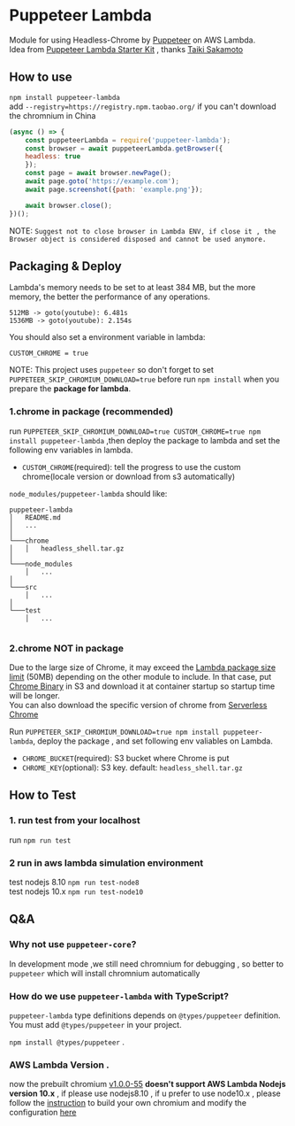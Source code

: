 # Puppeteer Lambda

Module for using Headless-Chrome by [Puppeteer](https://github.com/GoogleChrome/puppeteer) on AWS Lambda.  
Idea from [Puppeteer Lambda Starter Kit](https://github.com/sambaiz/puppeteer-lambda-starter-kit) , thanks [Taiki Sakamoto](https://github.com/sambaiz)
## How to use

`npm install puppeteer-lambda`  
add `--registry=https://registry.npm.taobao.org/` if you can't download the chromnium in China

```javascript
(async () => {
    const puppeteerLambda = require('puppeteer-lambda');
    const browser = await puppeteerLambda.getBrowser({
    headless: true
    });
    const page = await browser.newPage();
    await page.goto('https://example.com');
    await page.screenshot({path: 'example.png'});

    await browser.close(); 
})();
```
NOTE: `Suggest not to close browser in Lambda ENV, if close it , the Browser object is considered disposed and cannot be used anymore.`
## Packaging & Deploy

Lambda's memory needs to be set to at least 384 MB, but the more memory, the better the performance of any operations.

```
512MB -> goto(youtube): 6.481s
1536MB -> goto(youtube): 2.154s
```

You should also set a environment variable in lambda:

```
CUSTOM_CHROME = true
```

NOTE: This project uses `puppeteer` so don't forget to set `PUPPETEER_SKIP_CHROMIUM_DOWNLOAD=true` before run `npm install` when you prepare the **package for lambda**.

### 1.chrome in package (recommended)

run `PUPPETEER_SKIP_CHROMIUM_DOWNLOAD=true CUSTOM_CHROME=true npm install puppeteer-lambda` ,then deploy the package to lambda and set the following env variables in lambda.

- `CUSTOM_CHROME`(required): tell the progress to use the custom chrome(locale version or download from s3 automatically)

 `node_modules/puppeteer-lambda` should like:
```
puppeteer-lambda
│   README.md
│   ...    
│
└───chrome
│   │   headless_shell.tar.gz
│   
└───node_modules
    │   ...
│   
└───src
    │   ...
│   
└───test
    │   ...
    
```

### 2.chrome NOT in package

Due to the large size of Chrome, it may exceed the [Lambda package size limit](http://docs.aws.amazon.com/lambda/latest/dg/limits.html) (50MB) depending on the other module to include. 
In that case, put [Chrome Binary](https://raw.githubusercontent.com/shawnLiujianwei/puppeteer-lambda-binary/master/chrome/headless_shell.tar.gz) in S3 and download it at container startup so startup time will be longer.  
You can also download the specific version of chrome from [Serverless Chrome](https://github.com/adieuadieu/serverless-chrome/releases)

Run `PUPPETEER_SKIP_CHROMIUM_DOWNLOAD=true npm install puppeteer-lambda`, deploy the package , and set following env valiables on Lambda.

- `CHROME_BUCKET`(required): S3 bucket where Chrome is put
- `CHROME_KEY`(optional): S3 key. default: `headless_shell.tar.gz`  

## How to Test  
### 1. run test from your localhost  
run `npm run test`  
### 2 run in aws lambda simulation environment  
test nodejs 8.10 `npm run test-node8`  
test nodejs 10.x  `npm run test-node10` 

## Q&A  
### Why not use `puppeteer-core`?  
In development mode ,we still need chromnium for debugging , so better to `puppeteer` which will install chromnium automatically  

### How do we use `puppeteer-lambda` with TypeScript?
`puppeteer-lambda` type definitions depends on `@types/puppeteer` definition.
You must add `@types/puppeteer` in your project.

`npm install @types/puppeteer` . 
### AWS Lambda Version . 
now the prebuilt chromium [v1.0.0-55](https://github.com/adieuadieu/serverless-chrome/releases/download/v1.0.0-55/stable-headless-chromium-amazonlinux-2017-03.zip)  **doesn't support AWS Lambda Nodejs version 10.x** , if please use nodejs8.10 , if u prefer to use node10.x , please follow the [instruction](https://github.com/adieuadieu/serverless-chrome#building-headless-chromechromium) to build your own chromium and modify the configuration [here](https://github.com/shawnliujw/puppeteer-lambda/blob/5b87c7089defdfb3207df6521b48f648810ed3ef/src/config.js#L14)
